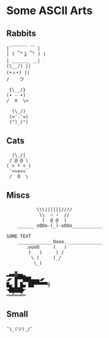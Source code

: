 # Some ASCII Arts

## Rabbits

```text
|￣￣￣￣ ￣ |
| ( ͡° ͜ʖ ͡° ) |
| ＿＿＿＿ ＿|
(\__/) ||
(•ㅅ•) ||
/ 　 づ
```

```text
 {\__/}
(• - •)
/  V  \> 
```
 
 ```text
   (\_/)
  (='.'=)
  (")_(")
 ```

## Cats

```text
  |\_/|
 / @ @ \
( > º < )
 `>>x<<´
 /  O  \
 ```

## Miscs

```text
           \\\||||||////
            \\  ~ ~  //
             (  @ @  )
    ______ oOOo-(_)-oOOo___________

SOME TEXT
    _____________Oooo._____________
       .oooO     (   )
        (   )     ) /
         \ (     (_/
          \_)
```

```text
▂▄▄▓▄▄▂
◢◤ █▀▀███▄▄▄◢◤
█▄ █ █▄ ██▀▀▀▀▀╬
◥█████◤
══╩══╩═
```

## Small

```
¯\_(ツ)_/¯
```
